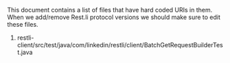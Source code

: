 This document contains a list of files that have hard coded URIs in them. When we add/remove Rest.li protocol versions we should make sure to edit these files.

1. restli-client/src/test/java/com/linkedin/restli/client/BatchGetRequestBuilderTest.java
